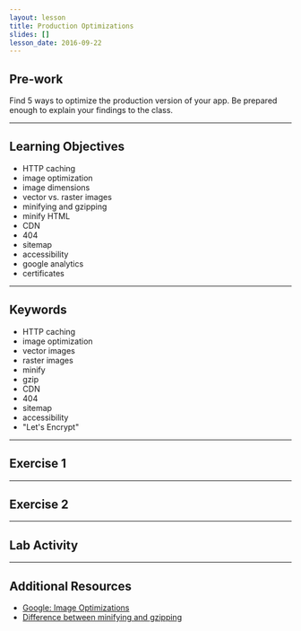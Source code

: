 ```yaml
---
layout: lesson
title: Production Optimizations
slides: []
lesson_date: 2016-09-22
---
```


## Pre-work

Find 5 ways to optimize the production version of your app. Be prepared enough to explain your findings to the class.

---

## Learning Objectives

- HTTP caching
- image optimization
- image dimensions
- vector vs. raster images
- minifying and gzipping
- minify HTML
- CDN
- 404
- sitemap
- accessibility
- google analytics
- certificates

---

## Keywords

- HTTP caching
- image optimization
- vector images
- raster images
- minify
- gzip
- CDN
- 404
- sitemap
- accessibility
- "Let's Encrypt"

---

## Exercise 1



---

## Exercise 2



---

## Lab Activity



---

## Additional Resources

- [Google: Image Optimizations](https://developers.google.com/web/fundamentals/performance/optimizing-content-efficiency/image-optimization?hl=en)
- [Difference between minifying and gzipping](https://css-tricks.com/the-difference-between-minification-and-gzipping/)